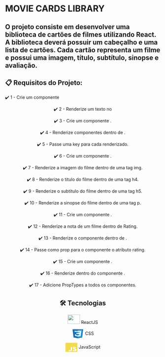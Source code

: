 # MOVIE CARDS LIBRARY

## O projeto consiste em desenvolver uma biblioteca de cartões de filmes utilizando React. A biblioteca deverá possuir um cabeçalho e uma lista de cartões. Cada cartão representa um filme e possui uma imagem, título, subtítulo, sinopse e avaliação.

## 📋 Requisitos do Projeto: 

✔️ 1 - Crie um componente <Header /> 

✔️ 2 - Renderize um texto no <Header /> 

✔️ 3 - Crie um componente <MovieList />.

✔️ 4 - Renderize componentes <MovieCard /> dentro de <MovieList />.

✔️ 5 - Passe uma key para cada <MovieCard /> renderizado.

✔️ 6 - Crie um componente <MovieCard />.

✔️ 7 - Renderize a imagem do filme dentro de uma tag img.

✔️ 8 - Renderize o título do filme dentro de uma tag h4.

✔️ 9 - Renderize o subtítulo do filme dentro de uma tag h5.

✔️ 10 - Renderize a sinopse do filme dentro de uma tag p.

✔️ 11 - Crie um componente <Rating />.

✔️ 12 - Renderize a nota de um filme dentro de Rating.

✔️ 13 - Renderize o componente <Rating /> dentro de <MovieCard />.

✔️ 14 - Passe como prop para o componente <Rating /> o atributo rating.

✔️ 15 - Crie um componente <App />.

✔️ 16 - Renderize <MovieList /> dentro do componente <App />.

✔️ 17 - Adicione PropTypes a todos os componentes.

## 🛠 Tecnologias

 <img src="https://upload.wikimedia.org/wikipedia/commons/thumb/a/a7/React-icon.svg/1200px-React-icon.svg.png" width="40" height="30" /> ReactJS

 <img align="center" alt="Celi-CSS" height="30" width="40" src="https://raw.githubusercontent.com/devicons/devicon/master/icons/css3/css3-original.svg"> CSS

 <img align="center" alt="Celi-Js" height="30" width="40" src="https://raw.githubusercontent.com/devicons/devicon/master/icons/javascript/javascript-plain.svg"> JavaScript




